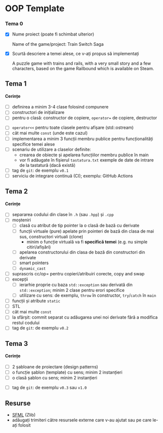 # OOP Template

### Tema 0

- [x] Nume proiect (poate fi schimbat ulterior)

  Name of the game/project: Train Switch Saga

- [x] Scurtă descriere a temei alese, ce v-ați propus să implementați

  A puzzle game with trains and rails, with a very small story and a few characters, based on the game Railbound which is available on Steam.

## Tema 1

#### Cerințe
- [ ] definirea a minim 3-4 clase folosind compunere
- [ ] constructori de inițializare
- [ ] pentru o clasă: constructor de copiere, `operator=` de copiere, destructor
<!-- - [ ] pentru o altă clasă: constructor de mutare, `operator=` de mutare, destructor -->
<!-- - [ ] pentru o altă clasă: toate cele 5 funcții membru speciale -->
- [ ] `operator<<` pentru toate clasele pentru afișare (std::ostream)
- [ ] cât mai multe `const` (unde este cazul)
- [ ] implementarea a minim 3 funcții membru publice pentru funcționalități specifice temei alese
- [ ] scenariu de utilizare a claselor definite:
  - crearea de obiecte și apelarea funcțiilor membru publice în main
  - vor fi adăugate în fișierul `tastatura.txt` exemple de date de intrare de la tastatură (dacă există)
- [ ] tag de `git`: de exemplu `v0.1`
- [ ] serviciu de integrare continuă (CI); exemplu: GitHub Actions

## Tema 2

#### Cerințe
- [ ] separarea codului din clase în `.h` (sau `.hpp`) și `.cpp`
- [ ] moșteniri
  - [ ] clasă cu atribut de tip pointer la o clasă de bază cu derivate
  - [ ] funcții virtuale (pure) apelate prin pointeri de bază din clasa de mai sus, constructori virtuali (clone)
    - minim o funcție virtuală va fi **specifică temei** (e.g. nu simple citiri/afișări)
  - [ ] apelarea constructorului din clasa de bază din constructori din derivate
  - [ ] smart pointers
  - [ ] `dynamic_cast`
- [ ] suprascris cc/op= pentru copieri/atribuiri corecte, copy and swap
- [ ] excepții
  - [ ] ierarhie proprie cu baza `std::exception` sau derivată din `std::exception`; minim 2 clase pentru erori specifice
  - [ ] utilizare cu sens: de exemplu, `throw` în constructor, `try`/`catch` în `main`
- [ ] funcții și atribute `static`
- [ ] STL
- [ ] cât mai multe `const`
- [ ] la sfârșit: commit separat cu adăugarea unei noi derivate fără a modifica restul codului
- [ ] tag de `git`: de exemplu `v0.2`

## Tema 3

#### Cerințe
- [ ] 2 șabloane de proiectare (design patterns)
- [ ] o funcție șablon (template) cu sens; minim 2 instanțieri
- [ ] o clasă șablon cu sens; minim 2 instanțieri
<!-- - [ ] o specializare pe funcție/clasă șablon -->
- [ ] tag de `git`: de exemplu `v0.3` sau `v1.0`

## Resurse

- [SFML](https://github.com/SFML/SFML/tree/aa82ea132b9296a31922772027ad5d14c1fa381b) (Zlib)
- adăugați trimiteri către resursele externe care v-au ajutat sau pe care le-ați folosit
